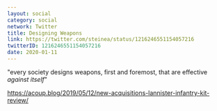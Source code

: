 ```yaml
---
layout: social
category: social
network: Twitter
title: Designing Weapons
link: https://twitter.com/steinea/status/1216246551154057216
twitterID: 1216246551154057216
date: 2020-01-11
---
```


"every society designs weapons, first and foremost, that are effective *against itself*"

<https://acoup.blog/2019/05/12/new-acquisitions-lannister-infantry-kit-review/>
